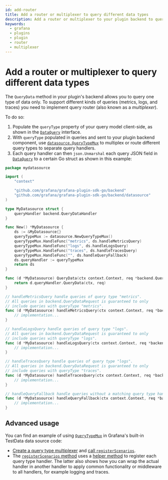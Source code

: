 ```yaml
---
id: add-router
title: Add a router or multiplexer to query different data types
description: Add a router or multiplexer to your plugin backend to query different data types.
keywords:
  - grafana
  - plugins
  - plugin
  - router
  - multiplexer
---
```


# Add a router or multiplexer to query different data types

The `QueryData` method in your plugin's backend allows you to query one type of data only. To support different kinds of queries (metrics, logs, and traces) you need to implement query router (also known as a _multiplexer_).

To do so: 

1. Populate the `queryType` property of your query model client-side, as shown in the [`DataQuery`](https://github.com/grafana/grafana/blob/a728e9b4ddb6532b9fa2f916df106e792229e3e0/packages/grafana-data/src/types/query.ts#L47) interface.
1. With `queryType` populated in queries and sent to your plugin backend component, use [`datasource.QueryTypeMux`](https://pkg.go.dev/github.com/grafana/grafana-plugin-sdk-go/backend/datasource#QueryTypeMux) to multiplex or route different query types to separate query handlers.
1. Each query handler can then `json.Unmarshal` each query JSON field in [`DataQuery`](https://pkg.go.dev/github.com/grafana/grafana-plugin-sdk-go/backend#DataQuery) to a certain Go struct as shown in this example:

```go
package mydatasource

import (
	"context"

	"github.com/grafana/grafana-plugin-sdk-go/backend"
	"github.com/grafana/grafana-plugin-sdk-go/backend/datasource"
)

type MyDatasource struct {
	queryHandler backend.QueryDataHandler
}

func New() *MyDatasource {
	ds := &MyDatasource{}
	queryTypeMux := datasource.NewQueryTypeMux()
	queryTypeMux.HandleFunc("metrics", ds.handleMetricsQuery)
	queryTypeMux.HandleFunc("logs", ds.handleLogsQuery)
	queryTypeMux.HandleFunc("traces", ds.handleTracesQuery)
	queryTypeMux.HandleFunc("", ds.handleQueryFallback)
	ds.queryHandler := queryTypeMux
	return ds
}

func (d *MyDatasource) QueryData(ctx context.Context, req *backend.QueryDataRequest) (*backend.QueryDataResponse, error) {
	return d.queryHandler.QueryData(ctx, req)
}

// handleMetricsQuery handle queries of query type "metrics".
// All queries in backend.QueryDataRequest is guaranteed to only
// include queries with queryType "metrics".
func (d *MyDatasource) handleMetricsQuery(ctx context.Context, req *backend.QueryDataRequest) (*backend.QueryDataResponse, error) {
	// implementation...
}

// handleLogsQuery handle queries of query type "logs".
// All queries in backend.QueryDataRequest is guaranteed to only
// include queries with queryType "logs".
func (d *MyDatasource) handleLogsQuery(ctx context.Context, req *backend.QueryDataRequest) (*backend.QueryDataResponse, error) {
	// implementation...
}

// handleTracesQuery handle queries of query type "logs".
// All queries in backend.QueryDataRequest is guaranteed to only
// include queries with queryType "traces".
func (d *MyDatasource) handleTracesQuery(ctx context.Context, req *backend.QueryDataRequest) (*backend.QueryDataResponse, error) {
	// implementation...
}

// handleQueryFallback handle queries without a matching query type handler registered.
func (d *MyDatasource) handleQueryFallback(ctx context.Context, req *backend.QueryDataRequest) (*backend.QueryDataResponse, error) {
	// implementation...
}
```

## Advanced usage

You can find an example of using [`QueryTypeMux`](https://pkg.go.dev/github.com/grafana/grafana-plugin-sdk-go/backend/datasource#QueryTypeMux) in Grafana's built-in TestData data source code:

- [Create a query type multiplexer](https://github.com/grafana/grafana/blob/623ee3a2be5c4cd84c61b6bbe82a32d18cc29828/pkg/tsdb/grafana-testdata-datasource/testdata.go#L22) and [call `registerScenarios`](https://github.com/grafana/grafana/blob/623ee3a2be5c4cd84c61b6bbe82a32d18cc29828/pkg/tsdb/grafana-testdata-datasource/testdata.go#L44).
- The [`registerScenarios` method](https://github.com/grafana/grafana/blob/623ee3a2be5c4cd84c61b6bbe82a32d18cc29828/pkg/tsdb/grafana-testdata-datasource/scenarios.go#L33) uses a [helper method](https://github.com/grafana/grafana/blob/623ee3a2be5c4cd84c61b6bbe82a32d18cc29828/pkg/tsdb/grafana-testdata-datasource/scenarios.go#L204-L207) to register each query type handler. The latter also shows how you can wrap the actual handler in another handler to apply common functionality or middleware to all handlers, for example logging and traces. 